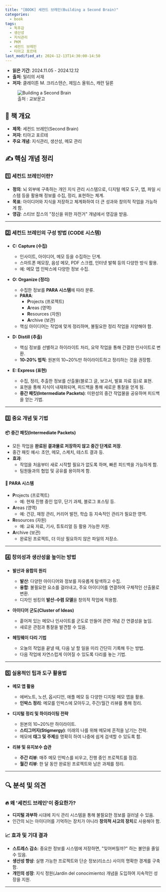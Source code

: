 ```yaml
---
title: "[BOOK] 세컨드 브레인(Building a Second Brain)"
categories:
  - book
tags:
  - 독후감
  - 생산성
  - 지식관리
  - PKM
  - 세컨드 브레인
  - 티아고 포르테
last_modified_at: 2024-12-13T14:30:00-14:50
---
```


- **읽은 기간**: 2024.11.05 - 2024.12.12
- **출처**: 밀리의 서재
- **저자**: 클레이튼 M. 크리스텐슨, 제임스 올워스, 캐런 딜론

<figure>
    <img src="https://contents.kyobobook.co.kr/sih/fit-in/458x0/pdt/9791165347048.jpg"
         alt="Building a Second Brain">
    <figcaption> 출처 : 교보문고</figcaption>
</figure>


## 📘 **책 개요**
- **제목**: 세컨드 브레인(Second Brain)  
- **저자**: 티아고 포르테  
- **주요 개념**: 지식관리, 생산성, 메모 관리  

## ✍️ **핵심 개념 정리**  

### 1️⃣ **세컨드 브레인이란?**  
- **정의**: 뇌 외부에 구축하는 개인 지식 관리 시스템으로, 디지털 메모 도구, 앱, 파일 시스템 등을 활용해 정보를 수집, 정리, 표현하는 체계.  
- **목표**: 아이디어와 지식을 저장하고 체계화하여 더 큰 성과와 창의적 작업을 가능하게 함.  
- **영감**: 스티브 잡스의 "정신을 위한 자전거" 개념에서 영감을 받음.  

---

### 2️⃣ **세컨드 브레인의 구성 방법 (CODE 시스템)**  
- **C: Capture (수집)**  
  - 인사이트, 아이디어, 메모 등을 수집하는 단계.  
  - 스마트폰 메모장, 음성 메모, PDF 스크랩, 인터넷 발췌 등의 다양한 방식 활용.  
  - 예: 메모 앱 인박스에 다양한 정보 수집.  

- **O: Organize (정리)**  
  - 수집한 정보를 **PARA 시스템**에 따라 분류.  
  - **PARA**:  
    - **P**rojects (프로젝트)  
    - **A**reas (영역)  
    - **R**esources (자원)  
    - **A**rchive (보관)  
  - 핵심 아이디어는 작업에 맞게 정리하며, 불필요한 정리 작업을 지양해야 함.  

- **D: Distill (추출)**  
  - 핵심 정보를 선별하고 하이라이트 처리, 요약 작업을 통해 간결한 인사이트로 변환.  
  - **10-20% 법칙**: 원본의 10~20%만 하이라이트하고 정리하는 것을 권장함.  

- **E: Express (표현)**  
  - 수집, 정리, 추출한 정보를 산출물(블로그 글, 보고서, 발표 자료 등)로 표현.  
  - 표현을 통해 지식이 내재화되며, 피드백을 통해 새로운 통찰을 얻게 됨.  
  - **중간 패킷(Intermediate Packets)**: 미완성의 중간 작업물을 공유하며 피드백을 얻는 기법.  

---

### 3️⃣ **중요 개념 및 기법**  

#### 📦 **중간 패킷(Intermediate Packets)**
- 모든 작업을 **완료된 결과물로 저장하지 않고 중간 단계로 저장**.  
- 중간 패킷 예시: 초안, 메모, 스케치, 테스트 결과 등.  
- **효과**:  
  - 작업을 처음부터 새로 시작할 필요가 없도록 하며, 빠른 피드백을 가능하게 함.  
  - 팀원들과의 협업 및 공유를 용이하게 함.  

#### 📂 **PARA 시스템**  
- **P**rojects (프로젝트)  
  - 예: 현재 진행 중인 업무, 단기 과제, 블로그 포스팅 등.  
- **A**reas (영역)  
  - 예: 건강, 재정 관리, 커리어 발전, 학습 등 지속적인 관리가 필요한 영역.  
- **R**esources (자원)  
  - 예: 교육 자료, 기사, 튜토리얼 등 활용 가능한 자원.  
- **A**rchive (보관)  
  - 완료된 프로젝트, 더 이상 필요하지 않은 파일의 저장소.  

---

### 4️⃣ **창의성과 생산성을 높이는 방법**  
- **발산과 융합의 원리**  
  - **발산**: 다양한 아이디어와 정보를 자유롭게 탐색하고 수집.  
  - **융합**: 불필요한 요소를 걸러내고, 주요 아이디어를 연결하여 구체적인 산출물로 변환.  
  - 디자인 씽킹의 **발산-수렴 모델**을 창의적 작업에 적용함.  

- **아이디어 군도(Cluster of Ideas)**  
  - 흩어져 있는 메모나 인사이트를 군도로 만들어 관련 개념 간 연결성을 높임.  
  - 새로운 관점과 통찰을 발견할 수 있음.  

- **헤밍웨이 다리 기법**  
  - 오늘의 작업을 끝낼 때, 다음 날 할 일을 미리 간단히 기록해 두는 방법.  
  - 다음 작업에 자연스럽게 이어질 수 있도록 다리를 놓는 기법.  

---

### 5️⃣ **실용적인 팁과 도구 활용법**  
- **메모 앱 활용**  
  - 에버노트, 노션, 옵시디언, 애플 메모 등 다양한 디지털 메모 앱을 활용.  
  - **인박스 정리**: 메모를 인박스에 모아두고, 주간/월간 리뷰를 통해 정리.  

- **디지털 정리 및 하이라이팅 전략**  
  - 원본의 10~20%만 하이라이트.  
  - **스티그머지(Stigmergy)**: 미래의 나를 위해 메모에 흔적을 남기는 전략.  
  - 메모에 **태그 및 주제**를 명확히 하여 나중에 쉽게 검색할 수 있도록 함.  

- **리뷰 및 유지보수 습관**  
  - **주간 리뷰**: 매주 메모 인박스를 비우고, 진행 중인 프로젝트를 점검.  
  - **월간 리뷰**: 한 달 동안 완료된 프로젝트와 남은 과제를 정리.  

---

## 🔍 **분석 및 의견**  

### 🔥 **왜 '세컨드 브레인'이 중요한가?**  
- **디지털 과부하** 시대에 지식 관리 시스템을 통해 불필요한 정보를 걸러낼 수 있음.  
- 인간의 뇌는 아이디어를 기억하는 장치가 아니라 **창의적 사고의 장치**로 사용해야 함.  

### 📈 **효과 및 기대 결과**  
- **스트레스 감소**: 중요한 정보를 시스템에 저장하면, "잊어버릴까?" 하는 불안을 줄일 수 있음.  
- **생산성 향상**: 실행 가능한 프로젝트와 단순 정보(리소스) 사이의 명확한 경계를 구축함.  
- **개인의 성장**: 지식 정원(Jardín del conocimiento) 개념을 도입하여 지속적인 성장을 지원.  

---
